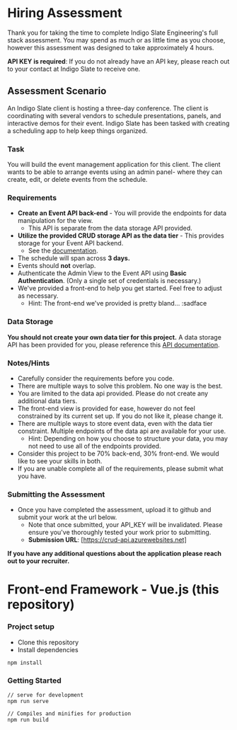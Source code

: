 # Hiring Assessment

Thank you for taking the time to complete Indigo Slate Engineering's full stack assessment.
You may spend as much or as little time as you choose, however this assessment was designed to take approximately 4 hours.

**API KEY is required**: If you do not already have an API key, please reach out to your contact at Indigo Slate to receive one.


## Assessment Scenario
An Indigo Slate client is hosting a three-day conference. The client is coordinating with several vendors to schedule presentations, panels, and interactive demos for their event. Indigo Slate has been tasked with creating a scheduling app to help keep things organized.

### Task
You will build the event management application for this client. The client wants to be able to arrange events using an admin panel- where they can  create, edit, or delete events from the schedule.

### Requirements
* **Create an Event API back-end** - You will provide the endpoints for data manipulation for the view.
    * This API is separate from the data storage API provided.
* **Utilize the provided CRUD storage API as the data tier** - This provides storage for your Event API backend. 
    * See the [documentation](api-doc/data-tier.md).
* The schedule will span across **3 days.**
* Events should **not** overlap.
* Authenticate the Admin View to the Event API using **Basic Authentication**. (Only a single set of credentials is necessary.)
* We've provided a front-end to help you get started. Feel free to adjust as necessary.
    * Hint: The front-end we've provided is pretty bland... :sadface

### Data Storage
**You should not create your own data tier for this project.** A data storage API has been provided for you, please reference this [API documentation](api-doc/data-tier.md).

### Notes/Hints
* Carefully consider the requirements before you code.
* There are multiple ways to solve this problem. No one way is the best.
* You are limited to the data api provided. Please do not create any additional data tiers.
* The front-end view is provided for ease, however do not feel constrained by its current set up. If you do not like it, please change it.
* There are multiple ways to store event data, even with the data tier constraint. Multiple endpoints of the data api are available for your use. 
    * Hint: Depending on how you choose to structure your data, you may not need to use all of the endpoints provided.
* Consider this project to be 70% back-end, 30% front-end. We would like to see your skills in both.
* If you are unable complete all of the requirements, please submit what you have.

### Submitting the Assessment
* Once you have completed the assessment, upload it to github and submit your work at the url below.
    * Note that once submitted, your API_KEY will be invalidated. Please ensure you've thoroughly tested your work prior to submitting.
    * **Submission URL**: [https://crud-api.azurewebsites.net]

**If you have any additional questions about the application please reach out to your recruiter.**


# Front-end Framework - Vue.js  (this repository)

### Project setup
* Clone this repository
* Install dependencies
```
npm install
```
### Getting Started
```
// serve for development
npm run serve

// Compiles and minifies for production
npm run build
```
